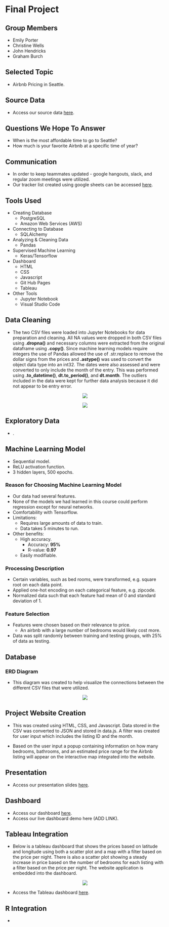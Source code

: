 # Final Project

## Group Members
* Emily Porter
* Christine Wells
* John Hendricks
* Graham Burch

## Selected Topic
* Airbnb Pricing in Seattle.

## Source Data
* Access our source data <a href="https://www.kaggle.com/datasets/airbnb/seattle" target="_blank">here</a>.

## Questions We Hope To Answer
* When is the most affordable time to go to Seattle?
* How much is your favorite Airbnb at a specific time of year?

## Communication
* In order to keep teammates updated - google hangouts, slack, and regular zoom meetings were utilized.
* Our tracker list created using google sheets can be accessed <a href="https://docs.google.com/spreadsheets/d/1tLIKKyJ99hu_YNYIIDx7AmVLVdwfLJwwXPZTy9znj38/edit?usp=sharing" target="_blank">here</a>.

## Tools Used
* Creating Database
    * PostgreSQL
    * Amazon Web Services (AWS)
* Connecting to Database
    * SQLAlchemy
* Analyzing & Cleaning Data
    * Pandas
* Supervised Machine Learning
    * Keras/Tensorflow
* Dashboard
    * HTML
    * CSS
    * Javascript
    * Git Hub Pages
    * Tableau
* Other Tools
    * Jupyter Notebook
    * Visual Studio Code

## Data Cleaning
* The two CSV files were loaded into Jupyter Notebooks for data preparation and cleaning. All NA values were dropped in both CSV files using **.dropna()** and necessary columns were extracted from the original dataframe using **.copy()**. Since machine learning models require integers the use of Pandas allowed the use of .str.replace to remove the dollar signs from the prices and **.astype()** was used to convert the object data type into an int32. The dates were also assessed and were converted to only include the month of the entry. This was performed using **.to_datetime()**, **dt.to_period()**, and **dt.month**. The outliers included in the data were kept for further data analysis because it did not appear to be entry error.

<p align="center">
  <img 
    src=Resources/images/data_cleaning_1.png
  >
</p>

<p align="center">
  <img 
    src=Resources/images/data_cleaning_2.png
  >
</p>

## Exploratory Data
* .

## Machine Learning Model
* Sequential model.
* ReLU activation function.
* 3 hidden layers, 500 epochs.

### Reason for Choosing Machine Learning Model
* Our data had several features.
* None of the models we had learned in this course could perform regression except for neural networks.
* Comfortability with Tensorflow.
* Limitations: 
  * Requires large amounts of data to train.
  * Data takes 5 minutes to run.
* Other benefits: 
  * High accuracy.
    * Accuracy: **95%**
    * R-value: **0.97**
  * Easily modifiable.

### Processing Description
* Certain variables, such as bed rooms, were transformed, e.g. square root on each data point.
* Applied one-hot encoding on each categorical feature, e.g. zipcode.
* Normalized data such that each feature had mean of 0 and standard deviation of 1.

### Feature Selection
* Features were chosen based on their relevance to price.
  * An airbnb with a large number of bedrooms would likely cost more.
* Data was split randomly between training and testing groups, with 25% of data as testing.

## Database

### ERD Diagram
* This diagram was created to help visualize the connections between the different CSV files that were utilized.

<p align="center">
  <img 
    src=Resources/images/ERD_2_clean.png
  >
</p>

## Project Website Creation
* This was created using HTML, CSS, and Javascript. Data stored in the CSV was converted to JSON and stored in data.js. A filter was created for user input which includes the listing ID and the month.

* Based on the user input a popup containing information on how many bedrooms, bathrooms, and an estimated price range for the Airbnb listing will appear on the interactive map integrated into the website. 

## Presentation
* Access our presentation slides <a href="https://docs.google.com/presentation/d/1icmLt7eO1Spff29124g_vV3Oj6s1S81FOCbXvFXCNaw/edit?usp=sharing" target="_blank">here</a>.

## Dashboard
* Access our dashboard <a href="https://emilyporter920.github.io/seattle_airbnb/templates/index.html" target="_blank">here</a>.
* Access our live dashboard demo here (ADD LINK).

## Tableau Integration
* Below is a tableau dashboard that shows the prices based on latitude and longitude using both a scatter plot and a map with a filter based on the price per night. There is also a scatter plot showing a steady increase in price based on the number of bedrooms for each listing with a filter based on the price per night. The website application is embedded into the dashboard.

<p align="center">
  <img 
    src=Resources/images/tableau_dashboard.png
  >
</p>

* Access the Tableau dashboard <a href="https://public.tableau.com/app/profile/emily.porter7135/viz/Dashboard_16656930095490/AirbnbPriceTrends?publish=yes" target="_blank">here</a>.

## R Integration
* 
